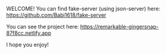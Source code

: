 WELCOME!
You can find fake-server (using json-server) here: https://github.com/Babi1618/fake-server


You can see the project here: 
https://remarkable-gingersnap-87f8cc.netlify.app

I hope you enjoy!
